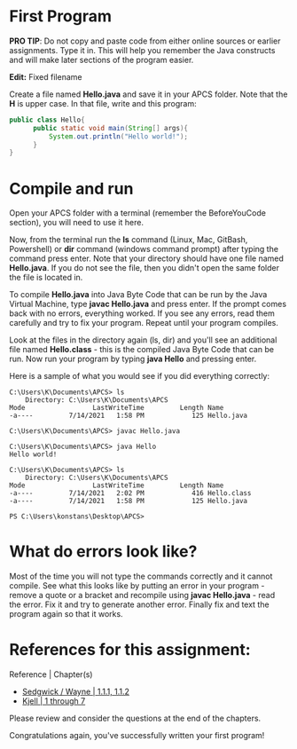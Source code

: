 

# First Program

**PRO TIP**: Do not copy and paste code from either online sources or earlier assignments. Type it in. This will help you remember the Java constructs and will make later sections of the program easier.

**Edit:** Fixed filename 

Create a file named **Hello.java** and save it in your APCS folder. Note that the **H** is upper case. In that file, write and this program:

```java
public class Hello{
      public static void main(String[] args){
          System.out.println("Hello world!");
      }
}
```


# Compile and run
Open your APCS folder with a terminal (remember the BeforeYouCode section), you will need to use it here.

Now, from the terminal run the **ls** command (Linux, Mac, GitBash, Powershell) or **dir**
command (windows command prompt) after typing the command press enter. Note that your directory should have one file
named **Hello.java**. If you do not see the file, then you didn't open the same folder the file is located in.

To compile **Hello.java** into Java Byte Code that can be run by the Java
Virtual Machine, type **javac Hello.java** and press enter. If the prompt comes back
with no errors, everything worked. If you see any errors, read them
carefully and try to fix your program. Repeat until your program
compiles.

Look at the files in the directory again (ls, dir) and you'll see an
additional file named **Hello.class** - this is the compiled Java Byte
Code that can be run. Now run your program by typing **java Hello** and pressing enter.

Here is a sample of what you would see if you did everything correctly:
```
C:\Users\K\Documents\APCS> ls
    Directory: C:\Users\K\Documents\APCS
Mode                 LastWriteTime         Length Name
-a----         7/14/2021   1:58 PM            125 Hello.java

C:\Users\K\Documents\APCS> javac Hello.java

C:\Users\K\Documents\APCS> java Hello
Hello world!

C:\Users\K\Documents\APCS> ls
    Directory: C:\Users\K\Documents\APCS
Mode                 LastWriteTime         Length Name
-a----         7/14/2021   2:02 PM            416 Hello.class
-a----         7/14/2021   1:58 PM            125 Hello.java

PS C:\Users\konstans\Desktop\APCS>
```

# What do errors look like?

Most of the time you will not type the commands correctly and it cannot compile. See what this looks like by putting an error in your program - remove a quote or a bracket and recompile using **javac Hello.java** - read the error. Fix it and try to
generate another error. Finally fix and text the program again so that
it works.

# References for this assignment:
Reference | Chapter(s)   
* [Sedgwick / Wayne | 1.1.1, 1.1.2](https://introcs.cs.princeton.edu/java/10elements/)
* [Kjell  | 1 through 7](https://chortle.ccsu.edu/Java5/index.html#03)

 Please review and consider the questions at the end of the chapters.

Congratulations again, you've successfully written your first program!
